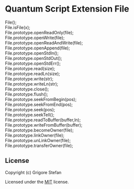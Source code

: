# Quantum Script Extension File

File();\
File.isFile(x);\
File.prototype.openReadOnly(file);\
File.prototype.openWrite(file);\
File.prototype.openReadAndWrite(file);\
File.prototype.openAppend(file);\
File.prototype.openStdIn();\
File.prototype.openStdOut();\
File.prototype.openStdErr();\
File.prototype.read(size);\
File.prototype.readLn(size);\
File.prototype.write(str);\
File.prototype.writeLn(str);\
File.prototype.close();\
File.prototype.flush();\
File.prototype.seekFromBegin(pos);\
File.prototype.seekFromEnd(pos);\
File.prototype.seek(pos);\
File.prototype.seekTell();\
File.prototype.readToBuffer(buffer,ln);\
File.prototype.writeFromBuffer(buffer);\
File.prototype.becomeOwner(file);\
File.prototype.linkOwner(file);\
File.prototype.unLinkOwner(file);\
File.prototype.transferOwner(file);

## License

Copyright (c) Grigore Stefan

Licensed under the [MIT](LICENSE) license.
